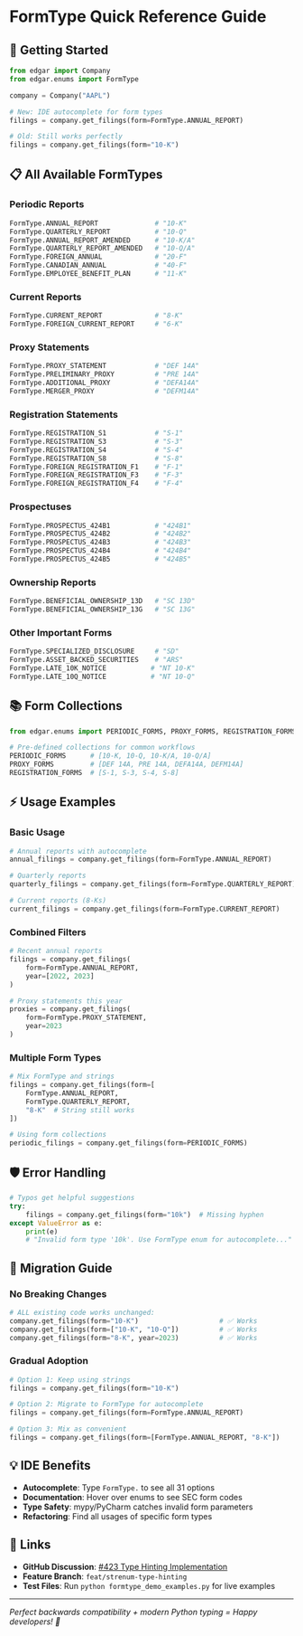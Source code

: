 # FormType Quick Reference Guide

## 🚀 **Getting Started**

```python
from edgar import Company
from edgar.enums import FormType

company = Company("AAPL")

# New: IDE autocomplete for form types
filings = company.get_filings(form=FormType.ANNUAL_REPORT)

# Old: Still works perfectly
filings = company.get_filings(form="10-K")
```

## 📋 **All Available FormTypes**

### **Periodic Reports**
```python
FormType.ANNUAL_REPORT              # "10-K"
FormType.QUARTERLY_REPORT           # "10-Q" 
FormType.ANNUAL_REPORT_AMENDED      # "10-K/A"
FormType.QUARTERLY_REPORT_AMENDED   # "10-Q/A"
FormType.FOREIGN_ANNUAL             # "20-F"
FormType.CANADIAN_ANNUAL            # "40-F"
FormType.EMPLOYEE_BENEFIT_PLAN      # "11-K"
```

### **Current Reports**  
```python
FormType.CURRENT_REPORT             # "8-K"
FormType.FOREIGN_CURRENT_REPORT     # "6-K"
```

### **Proxy Statements**
```python
FormType.PROXY_STATEMENT            # "DEF 14A"
FormType.PRELIMINARY_PROXY          # "PRE 14A"
FormType.ADDITIONAL_PROXY           # "DEFA14A"
FormType.MERGER_PROXY               # "DEFM14A"
```

### **Registration Statements**
```python
FormType.REGISTRATION_S1            # "S-1"
FormType.REGISTRATION_S3            # "S-3"
FormType.REGISTRATION_S4            # "S-4" 
FormType.REGISTRATION_S8            # "S-8"
FormType.FOREIGN_REGISTRATION_F1    # "F-1"
FormType.FOREIGN_REGISTRATION_F3    # "F-3"
FormType.FOREIGN_REGISTRATION_F4    # "F-4"
```

### **Prospectuses**
```python
FormType.PROSPECTUS_424B1           # "424B1"
FormType.PROSPECTUS_424B2           # "424B2"
FormType.PROSPECTUS_424B3           # "424B3"
FormType.PROSPECTUS_424B4           # "424B4"
FormType.PROSPECTUS_424B5           # "424B5"
```

### **Ownership Reports**
```python
FormType.BENEFICIAL_OWNERSHIP_13D   # "SC 13D"
FormType.BENEFICIAL_OWNERSHIP_13G   # "SC 13G"
```

### **Other Important Forms**
```python
FormType.SPECIALIZED_DISCLOSURE     # "SD"
FormType.ASSET_BACKED_SECURITIES    # "ARS"
FormType.LATE_10K_NOTICE           # "NT 10-K"
FormType.LATE_10Q_NOTICE           # "NT 10-Q"
```

## 📚 **Form Collections**

```python
from edgar.enums import PERIODIC_FORMS, PROXY_FORMS, REGISTRATION_FORMS

# Pre-defined collections for common workflows
PERIODIC_FORMS      # [10-K, 10-Q, 10-K/A, 10-Q/A]
PROXY_FORMS         # [DEF 14A, PRE 14A, DEFA14A, DEFM14A]  
REGISTRATION_FORMS  # [S-1, S-3, S-4, S-8]
```

## ⚡ **Usage Examples**

### **Basic Usage**
```python
# Annual reports with autocomplete
annual_filings = company.get_filings(form=FormType.ANNUAL_REPORT)

# Quarterly reports  
quarterly_filings = company.get_filings(form=FormType.QUARTERLY_REPORT)

# Current reports (8-Ks)
current_filings = company.get_filings(form=FormType.CURRENT_REPORT)
```

### **Combined Filters**
```python
# Recent annual reports
filings = company.get_filings(
    form=FormType.ANNUAL_REPORT,
    year=[2022, 2023]
)

# Proxy statements this year
proxies = company.get_filings(
    form=FormType.PROXY_STATEMENT,
    year=2023
)
```

### **Multiple Form Types**
```python
# Mix FormType and strings
filings = company.get_filings(form=[
    FormType.ANNUAL_REPORT,
    FormType.QUARTERLY_REPORT,
    "8-K"  # String still works
])

# Using form collections
periodic_filings = company.get_filings(form=PERIODIC_FORMS)
```

## 🛡️ **Error Handling**

```python
# Typos get helpful suggestions
try:
    filings = company.get_filings(form="10k")  # Missing hyphen
except ValueError as e:
    print(e)
    # "Invalid form type '10k'. Use FormType enum for autocomplete..."
```

## 🔄 **Migration Guide**

### **No Breaking Changes**
```python
# ALL existing code works unchanged:
company.get_filings(form="10-K")                    # ✅ Works
company.get_filings(form=["10-K", "10-Q"])          # ✅ Works  
company.get_filings(form="8-K", year=2023)          # ✅ Works
```

### **Gradual Adoption**
```python
# Option 1: Keep using strings
filings = company.get_filings(form="10-K")

# Option 2: Migrate to FormType for autocomplete
filings = company.get_filings(form=FormType.ANNUAL_REPORT)

# Option 3: Mix as convenient
filings = company.get_filings(form=[FormType.ANNUAL_REPORT, "8-K"])
```

## 💡 **IDE Benefits**

- **Autocomplete**: Type `FormType.` to see all 31 options
- **Documentation**: Hover over enums to see SEC form codes  
- **Type Safety**: mypy/PyCharm catches invalid form parameters
- **Refactoring**: Find all usages of specific form types

## 🔗 **Links**

- **GitHub Discussion**: [#423 Type Hinting Implementation](https://github.com/dgunning/edgartools/discussions/423)
- **Feature Branch**: `feat/strenum-type-hinting`
- **Test Files**: Run `python formtype_demo_examples.py` for live examples

---

*Perfect backwards compatibility + modern Python typing = Happy developers! 🎉*